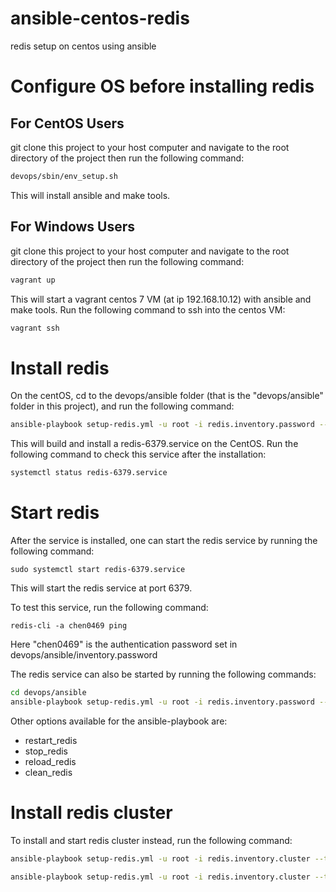 # ansible-centos-redis

redis setup on centos using ansible

# Configure OS before installing redis 

## For CentOS Users 

git clone this project to your host computer and navigate to the root directory of the project then run the following command:

```bash
devops/sbin/env_setup.sh
```

This will install ansible and make tools. 

## For Windows Users

git clone this project to your host computer and navigate to the root directory of the project then run the following command:

```bash
vagrant up
```

This will start a vagrant centos 7 VM (at ip 192.168.10.12) with ansible and make tools. Run the following command to ssh into the centos VM:

```bash
vagrant ssh
```

# Install redis

On the centOS, cd to the devops/ansible folder (that is the "devops/ansible" folder in this project), and run the following command:

```bash
ansible-playbook setup-redis.yml -u root -i redis.inventory.password --tags=install_redis
```

This will build and install a redis-6379.service on the CentOS. Run the following command to check this service after the installation:

```bash
systemctl status redis-6379.service
```

# Start redis

After the service is installed, one can start the redis service by running the following command:

```
sudo systemctl start redis-6379.service
```

This will start the redis service at port 6379.

To test this service, run the following command:

```
redis-cli -a chen0469 ping
```

Here "chen0469" is the authentication password set in devops/ansible/inventory.password 

The redis service can also be started by running the following commands:

```bash
cd devops/ansible
ansible-playbook setup-redis.yml -u root -i redis.inventory.password --tags=start_redis
```

Other options available for the ansible-playbook are:

* restart_redis
* stop_redis
* reload_redis
* clean_redis

# Install redis cluster

To install and start redis cluster instead, run the following command:

```bash
ansible-playbook setup-redis.yml -u root -i redis.inventory.cluster --tags=install_redis
```

```bash
ansible-playbook setup-redis.yml -u root -i redis.inventory.cluster --tags=start_redis
```